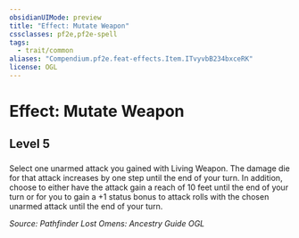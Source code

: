 ```yaml
---
obsidianUIMode: preview
title: "Effect: Mutate Weapon"
cssclasses: pf2e,pf2e-spell
tags:
  - trait/common
aliases: "Compendium.pf2e.feat-effects.Item.ITvyvbB234bxceRK"
license: OGL
---
```

# Effect: Mutate Weapon
## Level 5
### 






Select one unarmed attack you gained with Living Weapon. The damage die for that attack increases by one step until the end of your turn. In addition, choose to either have the attack gain a reach of 10 feet until the end of your turn or for you to gain a +1 status bonus to attack rolls with the chosen unarmed attack until the end of your turn.

*Source: Pathfinder Lost Omens: Ancestry Guide*
*OGL*